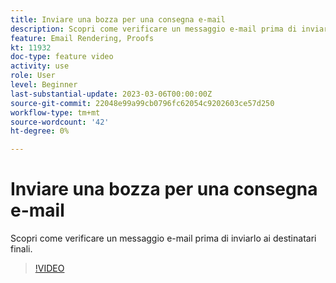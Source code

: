```yaml
---
title: Inviare una bozza per una consegna e-mail
description: Scopri come verificare un messaggio e-mail prima di inviarlo ai destinatari finali.
feature: Email Rendering, Proofs
kt: 11932
doc-type: feature video
activity: use
role: User
level: Beginner
last-substantial-update: 2023-03-06T00:00:00Z
source-git-commit: 22048e99a99cb0796fc62054c9202603ce57d250
workflow-type: tm+mt
source-wordcount: '42'
ht-degree: 0%

---
```


# Inviare una bozza per una consegna e-mail

Scopri come verificare un messaggio e-mail prima di inviarlo ai destinatari finali.

>[!VIDEO](https://video.tv.adobe.com/v/3416038/?quality=12)

